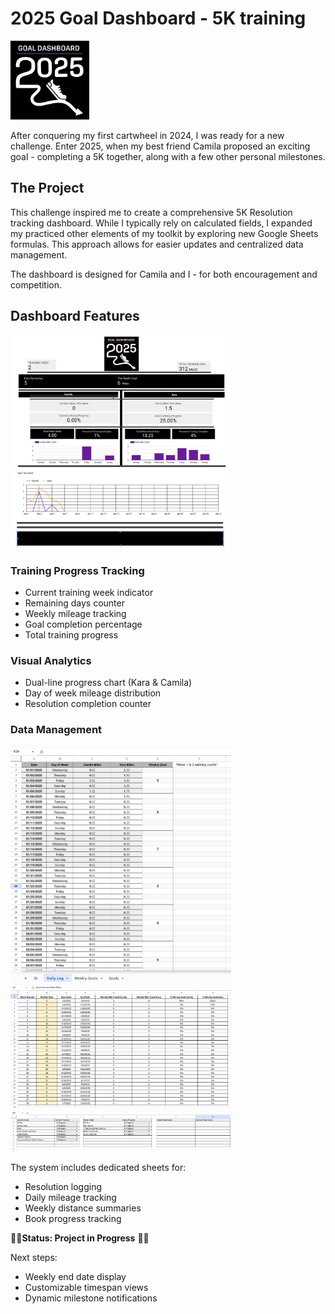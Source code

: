 # 2025 Goal Dashboard - 5K training
<img src="https://github.com/karammulc/2025-Goal-Dashboard/blob/main/Images/Goal%20Dashboard%20Logo.png" width="25%" alt="Goal Dashboard Logo">

After conquering my first cartwheel in 2024, I was ready for a new challenge. Enter 2025, when my best friend Camila proposed an exciting goal - completing a 5K together, along with a few other personal milestones.

## The Project

This challenge inspired me to create a comprehensive 5K Resolution tracking dashboard. While I typically rely on calculated fields, I expanded my practiced other elements of my toolkit by exploring new Google Sheets formulas. This approach allows for easier updates and centralized data management.

The dashboard is designed for Camila and I - for both encouragement and competition. 


## Dashboard Features

<img src="https://github.com/karammulc/2025-Goal-Dashboard/blob/main/Images/Goal%20Dashboard%20-%201.png" width="70%" alt="Goal Dashboard Top">
<img src="https://github.com/karammulc/2025-Goal-Dashboard/blob/main/Images/Goal%20Dash%20-%202.png" width="70%" alt="Goal Dashboard Bottom">

### Training Progress Tracking
- Current training week indicator
- Remaining days counter
- Weekly mileage tracking
- Goal completion percentage
- Total training progress

### Visual Analytics
- Dual-line progress chart (Kara & Camila)
- Day of week mileage distribution
- Resolution completion counter

### Data Management
<img src="https://github.com/karammulc/2025-Goal-Dashboard/blob/main/Images/Daily%20Log.png" width="70%" alt="Daily Log">
<img src="https://github.com/karammulc/2025-Goal-Dashboard/blob/main/Images/Weekly%20Summary.png" width="70%" alt="Weekly Summary">
<img src="https://github.com/karammulc/2025-Goal-Dashboard/blob/main/Images/Resolutions.png" width="70%" alt="Resolutions">

The system includes dedicated sheets for:
- Resolution logging
- Daily mileage tracking
- Weekly distance summaries
- Book progress tracking

🏃‍♀️**Status: Project in Progress** 🏃‍♀️

Next steps:
- Weekly end date display
- Customizable timespan views
- Dynamic milestone notifications



